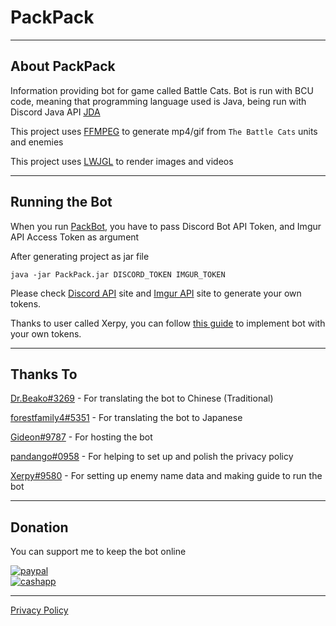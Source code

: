 # PackPack

---
## About PackPack

Information providing bot for game called Battle Cats. Bot is run with BCU code, meaning that programming language used is Java, being run with Discord Java API [JDA](https://github.com/DV8FromTheWorld/JDA)

This project uses [FFMPEG](https://ffmpeg.org/) to generate mp4/gif from `The Battle Cats` units and enemies

This project uses [LWJGL](https://www.lwjgl.org/) to render images and videos

---
## Running the Bot

When you run [PackBot](https://github.com/battlecatsultimate/PackPack/blob/main/src/main/java/mandarin/packpack/PackBot.java), you have to pass Discord Bot API Token, and Imgur API Access Token as argument

After generating project as jar file
```shell
java -jar PackPack.jar DISCORD_TOKEN IMGUR_TOKEN
```

Please check [Discord API](https://discord.com/developers/docs/intro) site and [Imgur API](https://apidocs.imgur.com/) site to generate your own tokens.

Thanks to user called Xerpy, you can follow [this guide](https://docs.google.com/document/d/1QIUDE4jfYU3EUi8AFR5gYtfv_bS5LJ1jNV7iofGXSMs/edit?usp=sharing) to implement bot with your own tokens.

---
## Thanks To

[Dr.Beako#3269](https://github.com/DrBeako) - For translating the bot to Chinese (Traditional)

[forestfamily4#5351](https://github.com/forestfamily4) - For translating the bot to Japanese

[Gideon#9787](https://github.com/Gideon9212) - For hosting the bot

[pandango#0958](https://github.com/hoopandango) - For helping to set up and polish the privacy policy

[Xerpy#9580](https://github.com/Xerpyy) - For setting up enemy name data and making guide to run the bot

---
## Donation

You can support me to keep the bot online

[![paypal](https://img.shields.io/badge/Donate-PayPal-blue.svg)](https://www.paypal.com/paypalme/GidGalG2)<br>
[![cashapp](https://img.shields.io/badge/Donate-CashApp-green.svg)](https://cash.app/$Gideon9787)

---

[Privacy Policy](Privacy%20Policy.md)
